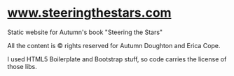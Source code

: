 # www.steeringthestars.com
Static website for Autumn's book "Steering the Stars"

All the content is &copy; rights reserved for Autumn Doughton and Erica Cope. 

I used HTML5 Boilerplate and Bootstrap stuff, so code carries the license of those libs. 
